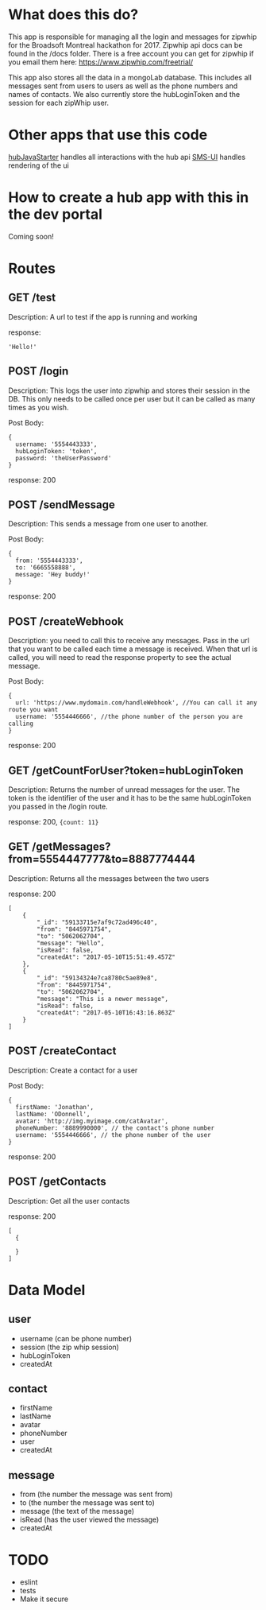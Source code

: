 # What does this do?

This app is responsible for managing all the login and messages for zipwhip for the Broadsoft Montreal hackathon for 2017. Zipwhip api docs can be found in the /docs folder. There is a free account you can get for zipwhip if you email them here: https://www.zipwhip.com/freetrial/

This app also stores all the data in a mongoLab database. This includes all messages sent from users to users as well as the phone numbers and names of contacts. We also currently store the hubLoginToken and the session for each zipWhip user.

# Other apps that use this code

[hubJavaStarter](https://github.com/ssaloisbellerose/SMSHub) handles all interactions with the hub api
[SMS-UI](https://github.com/joncodo/smsUI) handles rendering of the ui

# How to create a hub app with this in the dev portal

Coming soon!


# Routes

## GET /test

Description: A url to test if the app is running and working

response:
```
'Hello!'

```

## POST /login

Description: This logs the user into zipwhip and stores their session in the DB. This only needs to be called once per user but it can be called as many times as you wish.

Post Body:
```
{
  username: '5554443333',
  hubLoginToken: 'token',
  password: 'theUserPassword'
}
```

response: 200

## POST /sendMessage

Description: This sends a message from one user to another.

Post Body:
```
{
  from: '5554443333',
  to: '6665558888',
  message: 'Hey buddy!'
}
```

response: 200

## POST /createWebhook

Description: you need to call this to receive any messages. Pass in the url that you want to be called each time a message is received. When that url is called, you will need to read the response property to see the actual message.

Post Body:
```
{
  url: 'https://www.mydomain.com/handleWebhook', //You can call it any route you want
  username: '5554446666', //the phone number of the person you are calling
}
```

response: 200

## GET /getCountForUser?token=hubLoginToken

Description: Returns the number of unread messages for the user. The token is the identifier of the user and it has to be the same hubLoginToken you passed in the /login route.

response: 200, `{count: 11}`

## GET /getMessages?from=5554447777&to=8887774444

Description: Returns all the messages between the two users

response: 200

```
[
    {
        "_id": "59133715e7af9c72ad496c40",
        "from": "8445971754",
        "to": "5062062704",
        "message": "Hello",
        "isRead": false,
        "createdAt": "2017-05-10T15:51:49.457Z"
    },
    {
        "_id": "59134324e7ca8780c5ae89e8",
        "from": "8445971754",
        "to": "5062062704",
        "message": "This is a newer message",
        "isRead": false,
        "createdAt": "2017-05-10T16:43:16.863Z"
    }
]
```

## POST /createContact

Description: Create a contact for a user

Post Body:
```
{
  firstName: 'Jonathan',
  lastName: 'ODonnell',
  avatar: 'http://img.myimage.com/catAvatar',
  phoneNumber: '8889990000', // the contact's phone number
  username: '5554446666', // the phone number of the user
}
```

response: 200

## POST /getContacts

Description: Get all the user contacts

response: 200

```
[
  {
    
  }
]
```

# Data Model

## user

- username (can be phone number)
- session (the zip whip session)
- hubLoginToken
- createdAt

## contact

- firstName
- lastName
- avatar
- phoneNumber
- user
- createdAt

## message

- from (the number the message was sent from)
- to (the number the message was sent to)
- message (the text of the message)
- isRead (has the user viewed the message)
- createdAt

# TODO

- eslint
- tests
- Make it secure
